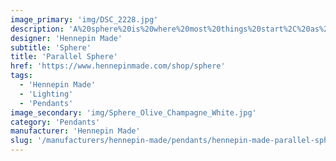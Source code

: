 ```yaml
---
image_primary: 'img/DSC_2228.jpg'
description: 'A%20sphere%20is%20where%20most%20things%20start%2C%20as%20did%20we.%20This%20delicate%20globe%20is%20our%20take%20on%20the%20most%20universal%20form.%20Half%20dark%2C%20half%20light%2C%20the%20color%20of%20the%20illuminated%20glass%20travels%20inside%20of%20the%20aluminum%20top%20filling%20it%20with%20a%20glowing%20timelessness.'
designer: 'Hennepin Made'
subtitle: 'Sphere'
title: 'Parallel Sphere'
href: 'https://www.hennepinmade.com/shop/sphere'
tags:
  - 'Hennepin Made'
  - 'Lighting'
  - 'Pendants'
image_secondary: 'img/Sphere_Olive_Champagne_White.jpg'
category: 'Pendants'
manufacturer: 'Hennepin Made'
slug: '/manufacturers/hennepin-made/pendants/hennepin-made-parallel-sphere'
---
```


